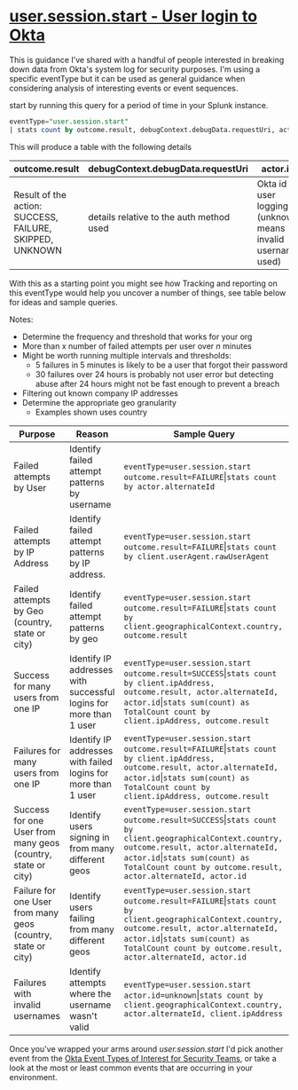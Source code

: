 # [user.session.start - User login to Okta](https://developer.okta.com/docs/api/resources/event-types/?q=user.session.start)

This is guidance I’ve shared with a handful of people interested in breaking down data from Okta's system log for security purposes.  I'm using a specific eventType but it can be used as general guidance when considering analysis of interesting events or event sequences.

start by running this query for a period of time in your Splunk instance.

```sql
eventType="user.session.start"
| stats count by outcome.result, debugContext.debugData.requestUri, actor.id, actor.alternateId
```

This will produce a table with the following details

|outcome.result|debugContext.debugData.requestUri|actor.id|actor.alternateId|count|
|------|------|------|------|------|
|Result of the action: SUCCESS, FAILURE, SKIPPED, UNKNOWN|details relative to the auth method used|Okta id of user logging in (unknown means invalid username used)|username (login) of user logging in|number of occurences found|

With this as a starting point you might see how Tracking and reporting on this eventType would help you uncover a number of things, see table below for ideas and sample queries.

Notes:
- Determine the frequency and threshold that works for your org
- More than x number of failed attempts per user over _n_ minutes
- Might be worth running multiple intervals and thresholds:
  - 5 failures in 5 minutes is likely to be a user that forgot their password
  - 30 failures over 24 hours is probably not user error but detecting abuse after 24 hours might not be fast enough to prevent a breach
- Filtering out known company IP addresses
- Determine the appropriate geo granularity
  - Examples shown uses country

|Purpose|Reason|Sample Query|
|------|------|------------------|
|Failed attempts by User|Identify failed attempt patterns by username|`eventType=user.session.start outcome.result=FAILURE`\|`stats count by actor.alternateId`|
|Failed attempts by IP Address|Identify failed attempt patterns by IP address.|`eventType=user.session.start outcome.result=FAILURE`\|`stats count by client.userAgent.rawUserAgent`|
|Failed attempts by Geo (country, state or city)|Identify failed attempt patterns by geo|`eventType=user.session.start outcome.result=FAILURE`\|`stats count by client.geographicalContext.country, outcome.result`|
|Success for many users from one IP|Identify IP addresses with successful logins for more than 1 user|`eventType=user.session.start outcome.result=SUCCESS`\|`stats count by client.ipAddress, outcome.result, actor.alternateId, actor.id`\|`stats sum(count) as TotalCount count by client.ipAddress, outcome.result`|
|Failures for many users from one IP|Identify IP addresses with failed logins for more than 1 user|`eventType=user.session.start outcome.result=FAILURE`\|`stats count by client.ipAddress, outcome.result, actor.alternateId, actor.id`\|`stats sum(count) as TotalCount count by client.ipAddress, outcome.result`|
|Success for one User from many geos (country, state or city)|Identify users signing in from many different geos |`eventType=user.session.start outcome.result=SUCCESS`\|`stats count by client.geographicalContext.country, outcome.result, actor.alternateId, actor.id`\|`stats sum(count) as TotalCount count by outcome.result, actor.alternateId, actor.id`|
|Failure for one User from many geos (country, state or city)|Identify users failing from many different geos |`eventType=user.session.start outcome.result=FAILURE`\|`stats count by client.geographicalContext.country, outcome.result, actor.alternateId, actor.id`\|`stats sum(count) as TotalCount count by outcome.result, actor.alternateId, actor.id`|
|Failures with invalid usernames|Identify attempts where the username wasn't valid|`eventType=user.session.start actor.id=unknown`\|`stats count by client.geographicalContext.country, actor.alternateId, client.ipAddress`|

Once you've wrapped your arms around *user.session.start* I'd pick another event from the [Okta Event Types of Interest for Security Teams](https://github.com/OktaSecurityLabs/CheatSheets/blob/master/SecurityEvents.md), or take a look at the most or least common events that are occurring in your environment.
